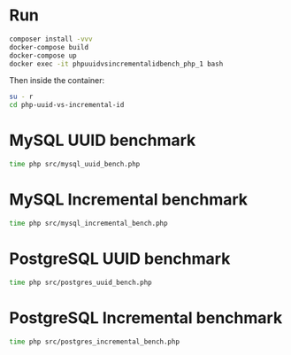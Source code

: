 # Run

```bash
composer install -vvv
docker-compose build
docker-compose up
docker exec -it phpuuidvsincrementalidbench_php_1 bash
```

Then inside the container:
```bash
su - r
cd php-uuid-vs-incremental-id
```

# MySQL UUID benchmark
```bash
time php src/mysql_uuid_bench.php
```

# MySQL Incremental benchmark
```bash
time php src/mysql_incremental_bench.php
```

# PostgreSQL UUID benchmark
```bash
time php src/postgres_uuid_bench.php
```

# PostgreSQL Incremental benchmark
```bash
time php src/postgres_incremental_bench.php
```
